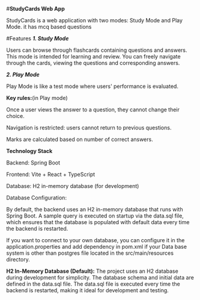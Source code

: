 #**StudyCards Web App**

StudyCards is a web application with two modes: Study Mode and Play Mode.
it has mcq based questions

#Features
**_1. Study Mode_**

Users can browse through flashcards containing questions and answers.
This mode is intended for learning and review.
You can freely navigate through the cards, viewing the questions and corresponding answers.

**_2. Play Mode_**

Play Mode is like a test mode where users' performance is evaluated.


**Key rules:**(in Play mode)

Once a user views the answer to a question, they cannot change their choice.

Navigation is restricted: users cannot return to previous questions.

Marks are calculated based on number of correct answers.


**Technology Stack**

Backend: Spring Boot

Frontend: Vite + React + TypeScript

Database: H2 in-memory database (for development)


Database Configuration:

By default, the backend uses an H2 in-memory database that runs with Spring Boot. A sample query is executed on startup via the data.sql file, which ensures that the database is populated with default data every time the backend is restarted.

If you want to connect to your own database, you can configure it in the application.properties and add dependency in pom.xml if your Data base system is other than postgres file located in the src/main/resources directory.


**H2 In-Memory Database (Default):**
The project uses an H2 database during development for simplicity.
The database schema and initial data are defined in the data.sql file.
The data.sql file is executed every time the backend is restarted, making it ideal for development and testing.
